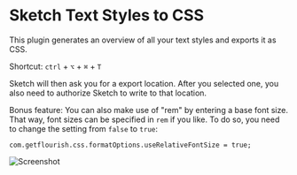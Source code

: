 # Sketch Text Styles to CSS

This plugin generates an overview of all your text styles and exports it as CSS.

Shortcut: `ctrl` + `⌥` + `⌘` + `T`

Sketch will then ask you for a export location. After you selected one, you also need to authorize Sketch to write to that location.

Bonus feature: You can also make use of "rem" by entering a base font size. That way, font sizes can be specified in `rem` if you like. To do so, you need to change the setting from `false` to `true`:

`com.getflourish.css.formatOptions.useRelativeFontSize = true;`

![Screenshot](https://dl.dropboxusercontent.com/u/974773/_keepalive/Sketch%20CSS.png)